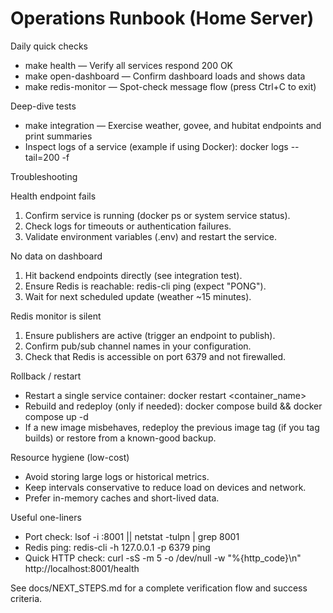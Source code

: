 # Operations Runbook (Home Server)

Daily quick checks
- make health — Verify all services respond 200 OK
- make open-dashboard — Confirm dashboard loads and shows data
- make redis-monitor — Spot-check message flow (press Ctrl+C to exit)

Deep-dive tests
- make integration — Exercise weather, govee, and hubitat endpoints and print summaries
- Inspect logs of a service (example if using Docker): docker logs --tail=200 -f <container>

Troubleshooting

Health endpoint fails
1) Confirm service is running (docker ps or system service status).
2) Check logs for timeouts or authentication failures.
3) Validate environment variables (.env) and restart the service.

No data on dashboard
1) Hit backend endpoints directly (see integration test).
2) Ensure Redis is reachable: redis-cli ping (expect "PONG").
3) Wait for next scheduled update (weather ~15 minutes).

Redis monitor is silent
1) Ensure publishers are active (trigger an endpoint to publish).
2) Confirm pub/sub channel names in your configuration.
3) Check that Redis is accessible on port 6379 and not firewalled.

Rollback / restart
- Restart a single service container: docker restart <container_name>
- Rebuild and redeploy (only if needed): docker compose build <service> && docker compose up -d <service>
- If a new image misbehaves, redeploy the previous image tag (if you tag builds) or restore from a known-good backup.

Resource hygiene (low-cost)
- Avoid storing large logs or historical metrics.
- Keep intervals conservative to reduce load on devices and network.
- Prefer in-memory caches and short-lived data.

Useful one-liners
- Port check: lsof -i :8001 || netstat -tulpn | grep 8001
- Redis ping: redis-cli -h 127.0.0.1 -p 6379 ping
- Quick HTTP check: curl -sS -m 5 -o /dev/null -w "%{http_code}\n" http://localhost:8001/health

See docs/NEXT_STEPS.md for a complete verification flow and success criteria.
